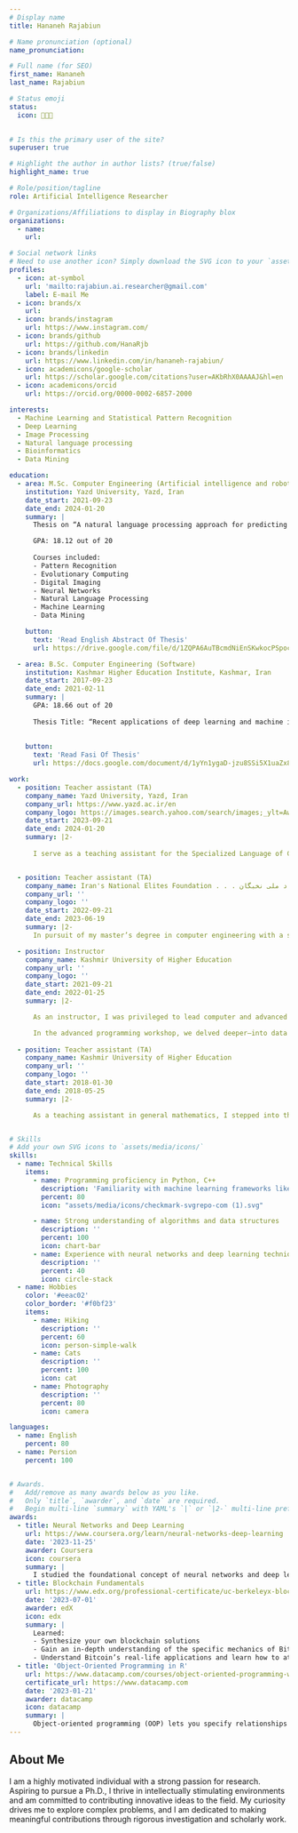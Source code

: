 ```yaml
---
# Display name
title: Hananeh Rajabiun

# Name pronunciation (optional)
name_pronunciation:

# Full name (for SEO)
first_name: Hananeh
last_name: Rajabiun

# Status emoji
status:
  icon: 👩🏻‍💻️
  

# Is this the primary user of the site?
superuser: true

# Highlight the author in author lists? (true/false)
highlight_name: true

# Role/position/tagline
role: Artificial Intelligence Researcher

# Organizations/Affiliations to display in Biography blox
organizations:
  - name:
    url: 

# Social network links
# Need to use another icon? Simply download the SVG icon to your `assets/media/icons/` folder.
profiles:
  - icon: at-symbol
    url: 'mailto:rajabiun.ai.researcher@gmail.com'
    label: E-mail Me
  - icon: brands/x
    url: 
  - icon: brands/instagram
    url: https://www.instagram.com/
  - icon: brands/github
    url: https://github.com/HanaRjb
  - icon: brands/linkedin
    url: https://www.linkedin.com/in/hananeh-rajabiun/
  - icon: academicons/google-scholar
    url: https://scholar.google.com/citations?user=AKbRhX0AAAAJ&hl=en
  - icon: academicons/orcid
    url: https://orcid.org/0000-0002-6857-2000

interests:
  - Machine Learning and Statistical Pattern Recognition
  - Deep Learning
  - Image Processing
  - Natural language processing
  - Bioinformatics
  - Data Mining

education:    
  - area: M.Sc. Computer Engineering (Artificial intelligence and robotics)
    institution: Yazd University, Yazd, Iran
    date_start: 2021-09-23
    date_end: 2024-01-20
    summary: |
      Thesis on “A natural language processing approach for predicting the lysine malonylation sites in protein” Supervised by <a href="http://pws.yazd.ac.ir/ghasemzadeh/English.htm">Prof. Mohammad Ghasemzadeh</a>. As part of my thesis, I had the honor of presenting both a conference paper and a journal article. Additionally, I currently have an article under review.

      GPA: 18.12 out of 20
      
      Courses included:
      - Pattern Recognition
      - Evolutionary Computing
      - Digital Imaging
      - Neural Networks
      - Natural Language Processing
      - Machine Learning
      - Data Mining

    button:
      text: 'Read English Abstract Of Thesis'
      url: https://drive.google.com/file/d/1ZQPA6AuTBcmdNiEnSKwkocPSpocU0skX/view?usp=sharing

  - area: B.Sc. Computer Engineering (Software)
    institution: Kashmar Higher Education Institute, Kashmar, Iran
    date_start: 2017-09-23
    date_end: 2021-02-11
    summary: |
      GPA: 18.66 out of 20
      
      Thesis Title: “Recent applications of deep learning and machine intelligence in drug discovery:methods, tools and databases” 
    
    
    button:
      text: 'Read Fasi Of Thesis'
      url: https://docs.google.com/document/d/1yYn1ygaD-jzu8SSi5X1uaZx8qJAWTrlq/edit?usp=drive_link&ouid=105262498162350443206&rtpof=true&sd=true

work:
  - position: Teacher assistant (TA)
    company_name: Yazd University, Yazd, Iran
    company_url: https://www.yazd.ac.ir/en
    company_logo: https://images.search.yahoo.com/search/images;_ylt=AwrFDbKEhZVm_JISq8dXNyoA;_ylu=Y29sbwNiZjEEcG9zAzEEdnRpZAMEc2VjA3Nj?type=E210US885G0&p=Yazd+University&fr=mcafee&th=300&tw=170&imgurl=https%3A%2F%2Fimages.search.yahoo.com%2Fsearch%2Fimages%3Fp%3DYazd%2BUniversity&rurl=https%3A%2F%2Fimages.search.yahoo.com%2Fsearch%2Fimages%3Fp%3DYazd%2BUniversity&name=Yazd+University&h=1024&w=580&turl=https%3A%2F%2Fs.yimg.com%2Fzb%2Fimgv1%2F8a7c33fe-bc22-302a-9dba-7ac2cc790bb4%2Ft_500x300&tt=Yazd+University&sigr=Ecu0AvJ4nMtY&sigit=ET4YHhPF1dSg&sigi=Djd7w2CyalUj&sign=HR6Iw.HDzn8Z&sigt=HR6Iw.HDzn8Z
    date_start: 2023-09-21
    date_end: 2024-01-20
    summary: |2-
      
      I serve as a teaching assistant for the Specialized Language of Computer Engineering course—a vital bridge for our bachelor students. Under the expert guidance of Professor Dr. Mohammad Ghasemzadeh, I navigate the intricacies of technical language, ensuring our future engineers wield both syntax and semantics with precision.


  - position: Teacher assistant (TA)
    company_name: Iran's National Elites Foundation . . . بنیاد ملی نخبگان
    company_url: ''
    company_logo: ''
    date_start: 2022-09-21
    date_end: 2023-06-19
    summary: |2-
      In pursuit of my master’s degree in computer engineering with a specialization in artificial intelligence at Yazd University, I had the honor of being selected by the National Elite Foundation’s Shahid Vazawi project. During the first and second semesters of the 1401-1402 academic year, I served as a teaching assistant for courses in natural language processing (NLP) and algorithms. Under the guidance of Dr. Ghasem Zadeh, I delved into the intricacies of these fields, supporting fellow students and contributing to their learning journey

  - position: Instructor
    company_name: Kashmir University of Higher Education 
    company_url: ''
    company_logo: ''
    date_start: 2021-09-21
    date_end: 2022-01-25
    summary: |2-

      As an instructor, I was privileged to lead computer and advanced programming workshops. In the computer workshop, we explored algorithms, debugging techniques, and the art of efficient problem-solving. 

      In the advanced programming workshop, we delved deeper—into data structures, threading, and design patterns. Each line of code became a brushstroke, crafting elegant solutions.
  
  - position: Teacher assistant (TA)
    company_name: Kashmir University of Higher Education 
    company_url: ''
    company_logo: ''
    date_start: 2018-01-30
    date_end: 2018-05-25
    summary: |2-

      As a teaching assistant in general mathematics, I stepped into the fascinating world of numbers, equations, and problem-solving. Guiding students through mathematical concepts and unraveling the mysteries of algebra, calculus, and geometry was like being a math detective.


# Skills
# Add your own SVG icons to `assets/media/icons/`
skills:
  - name: Technical Skills
    items:
      - name: Programming proficiency in Python, C++
        description: 'Familiarity with machine learning frameworks like Pandas, NumPy, Matplotlib, Seaborn, Scikit-learn, SciPy, Karas, TensorFlow'
        percent: 80
        icon: "assets/media/icons/checkmark-svgrepo-com (1).svg"

      - name: Strong understanding of algorithms and data structures
        description: ''
        percent: 100
        icon: chart-bar
      - name: Experience with neural networks and deep learning techniques
        description: ''
        percent: 40
        icon: circle-stack
  - name: Hobbies
    color: '#eeac02'
    color_border: '#f0bf23'
    items:
      - name: Hiking
        description: ''
        percent: 60
        icon: person-simple-walk
      - name: Cats
        description: ''
        percent: 100
        icon: cat
      - name: Photography
        description: ''
        percent: 80
        icon: camera

languages:
  - name: English
    percent: 80
  - name: Persion
    percent: 100


# Awards.
#   Add/remove as many awards below as you like.
#   Only `title`, `awarder`, and `date` are required.
#   Begin multi-line `summary` with YAML's `|` or `|2-` multi-line prefix and indent 2 spaces below.
awards:
  - title: Neural Networks and Deep Learning
    url: https://www.coursera.org/learn/neural-networks-deep-learning
    date: '2023-11-25'
    awarder: Coursera
    icon: coursera
    summary: |
      I studied the foundational concept of neural networks and deep learning. By the end, I was familiar with the significant technological trends driving the rise of deep learning; build, train, and apply fully connected deep neural networks; implement efficient (vectorized) neural networks; identify key parameters in a neural network’s architecture; and apply deep learning to your own applications.
  - title: Blockchain Fundamentals
    url: https://www.edx.org/professional-certificate/uc-berkeleyx-blockchain-fundamentals
    date: '2023-07-01'
    awarder: edX
    icon: edx
    summary: |
      Learned:
      - Synthesize your own blockchain solutions
      - Gain an in-depth understanding of the specific mechanics of Bitcoin
      - Understand Bitcoin’s real-life applications and learn how to attack and destroy Bitcoin, Ethereum, smart contracts and Dapps, and alternatives to Bitcoin’s Proof-of-Work consensus algorithm
  - title: 'Object-Oriented Programming in R'
    url: https://www.datacamp.com/courses/object-oriented-programming-with-s3-and-r6-in-r
    certificate_url: https://www.datacamp.com
    date: '2023-01-21'
    awarder: datacamp
    icon: datacamp
    summary: |
      Object-oriented programming (OOP) lets you specify relationships between functions and the objects that they can act on, helping you manage complexity in your code. This is an intermediate level course, providing an introduction to OOP, using the S3 and R6 systems. S3 is a great day-to-day R programming tool that simplifies some of the functions that you write. R6 is especially useful for industry-specific analyses, working with web APIs, and building GUIs.
---
```


## About Me

I am a highly motivated individual with a strong passion for research. Aspiring to pursue a Ph.D., I thrive in intellectually stimulating environments and am committed to contributing innovative ideas to the field. My curiosity drives me to explore complex problems, and I am dedicated to making meaningful contributions through rigorous investigation and scholarly work.

